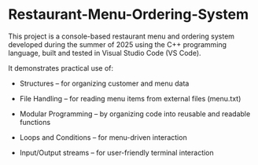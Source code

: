 # Restaurant-Menu-Ordering-System

This project is a console-based restaurant menu and ordering system developed during the summer of 2025 using the C++ programming language, built and tested in Visual Studio Code (VS Code).

It demonstrates practical use of:

* Structures – for organizing customer and menu data

* File Handling – for reading menu items from external files (menu.txt)

* Modular Programming – by organizing code into reusable and readable functions

* Loops and Conditions – for menu-driven interaction

* Input/Output streams – for user-friendly terminal interaction
